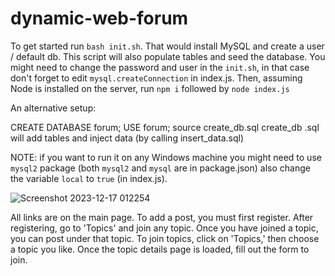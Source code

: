 # dynamic-web-forum

To get started run `bash init.sh`. That would install MySQL and create a user / default db.
This script will also populate tables and seed the database.
You might need to change the password and user in the `init.sh`, in that case don't forget to edit `mysql.createConnection` in index.js.
Then, assuming Node is installed on the server, run `npm i` followed by `node index.js`

An alternative setup:

CREATE DATABASE forum;
USE forum;
source create_db.sql
create_db .sql will add tables and inject data (by calling insert_data.sql)

NOTE: if you want to run it on any Windows machine you might need to use
`mysql2` package (both `mysql2` and `mysql` are in package.json) also change the
variable `local` to `true` (in index.js).

![Screenshot 2023-12-17 012254](https://github.com/alekslario/dynamic-web-forum/assets/29345608/f8375bf3-6c3f-4d41-9d48-76c7310d80e5)



All links are on the main page. To add a post, you must first register. After registering, go to 'Topics' and join any topic. Once you have joined a topic, you can post under that topic. To join topics, click on 'Topics,' then choose a topic you like. Once the topic details page is loaded, fill out the form to join.
